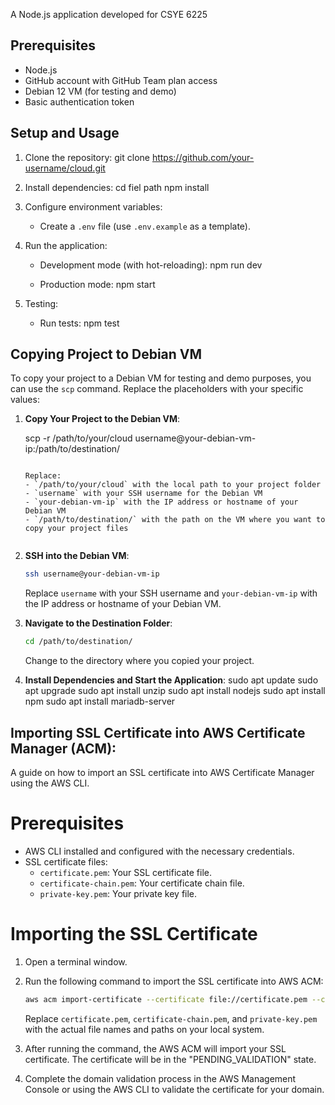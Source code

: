 
A Node.js application developed for CSYE 6225

## Prerequisites

- Node.js
- GitHub account with GitHub Team plan access
- Debian 12 VM (for testing and demo)
- Basic authentication token

## Setup and Usage

1. Clone the repository:
   git clone https://github.com/your-username/cloud.git

2. Install dependencies:
   cd fiel path
   npm install

3. Configure environment variables:
   - Create a `.env` file (use `.env.example` as a template).

4. Run the application:

   - Development mode (with hot-reloading):
     npm run dev
     

   - Production mode:
     npm start

5. Testing:

   - Run tests:
     npm test
    
## Copying Project to Debian VM

To copy your project to a Debian VM for testing and demo purposes, you can use the `scp` command. Replace the placeholders with your specific values:

1. **Copy Your Project to the Debian VM**:

   
   scp -r /path/to/your/cloud username@your-debian-vm-ip:/path/to/destination/
   ```

   Replace:
   - `/path/to/your/cloud` with the local path to your project folder
   - `username` with your SSH username for the Debian VM
   - `your-debian-vm-ip` with the IP address or hostname of your Debian VM
   - `/path/to/destination/` with the path on the VM where you want to copy your project files


2. **SSH into the Debian VM**:

   ```bash
   ssh username@your-debian-vm-ip
   ```

   Replace `username` with your SSH username and `your-debian-vm-ip` with the IP address or hostname of your Debian VM.

3. **Navigate to the Destination Folder**:

   ```bash
   cd /path/to/destination/
   ```

   Change to the directory where you copied your project.

4. **Install Dependencies and Start the Application**:
sudo apt update
sudo apt upgrade
sudo apt install unzip
sudo apt install nodejs
sudo apt install npm
sudo apt install mariadb-server

## Importing SSL Certificate into AWS Certificate Manager (ACM):
 A guide on how to import an SSL certificate into AWS Certificate Manager using the AWS CLI.

# Prerequisites

- AWS CLI installed and configured with the necessary credentials.
- SSL certificate files:
  - `certificate.pem`: Your SSL certificate file.
  - `certificate-chain.pem`: Your certificate chain file.
  - `private-key.pem`: Your private key file.

# Importing the SSL Certificate

1. Open a terminal window.

2. Run the following command to import the SSL certificate into AWS ACM:

   ```bash
   aws acm import-certificate --certificate file://certificate.pem --certificate-chain file://certificate-chain.pem --private-key file://private-key.pem
   ```

   Replace `certificate.pem`, `certificate-chain.pem`, and `private-key.pem` with the actual file names and paths on your local system.

3. After running the command, the AWS ACM will import your SSL certificate. The certificate will be in the "PENDING_VALIDATION" state.

4. Complete the domain validation process in the AWS Management Console or using the AWS CLI to validate the certificate for your domain.

